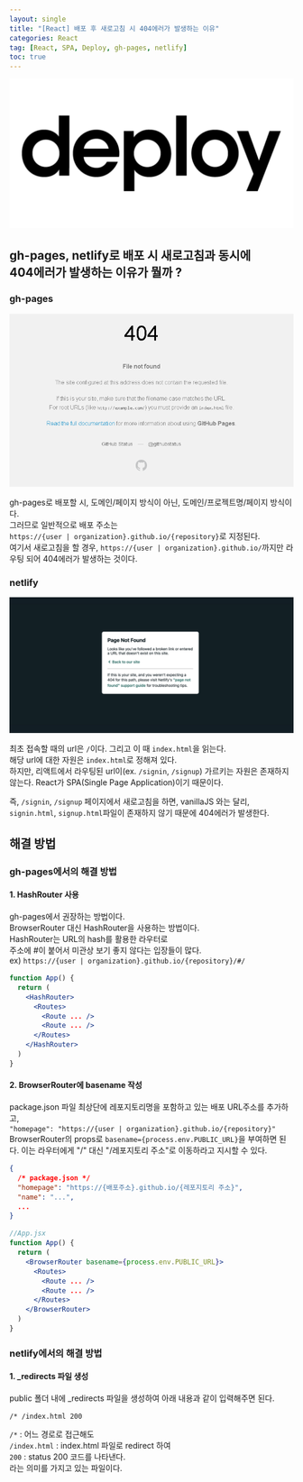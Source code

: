 ```yaml
---
layout: single
title: "[React] 배포 후 새로고침 시 404에러가 발생하는 이유"
categories: React
tag: [React, SPA, Deploy, gh-pages, netlify]
toc: true
---
```


<img src="/img/logo/deploy.png" alt="배포 로고">

## gh-pages, netlify로 배포 시 새로고침과 동시에 <br> 404에러가 발생하는 이유가 뭘까 ?

### gh-pages

<img src="/img/2023-04-24/gh-pages.png" alt="gh-pages 404에러 사진">

gh-pages로 배포할 시, 도메인/페이지 방식이 아닌, 도메인/프로젝트명/페이지 방식이다.  
그러므로 일반적으로 배포 주소는  
`https://{user | organization}.github.io/{repository}`로 지정된다.  
여기서 새로고침을 할 경우, `https://{user | organization}.github.io/`까지만 라우팅 되어 404에러가 발생하는 것이다.

### netlify

<img src="/img/2023-04-24/netlify.png" alt="netlify 404에러 사진">

최초 접속할 때의 url은 `/`이다.
그리고 이 때 `index.html`을 읽는다.  
해당 url에 대한 자원은 `index.html`로 정해져 있다.  
하지만, 리액트에서 라우팅된 url이(ex. `/signin`, `/signup`) 가르키는 자원은 존재하지 않는다.
React가 SPA(Single Page Application)이기 때문이다.

즉, `/signin`, `/signup` 페이지에서 새로고침을 하면, vanillaJS 와는 달리, `signin.html`, `signup.html`파일이 존재하지 않기 때문에 404에러가 발생한다.

## 해결 방법

### gh-pages에서의 해결 방법

#### 1. HashRouter 사용

gh-pages에서 권장하는 방법이다.  
BrowserRouter 대신 HashRouter을 사용하는 방법이다.  
HashRouter는 URL의 hash를 활용한 라우터로  
주소에 #이 붙어서 미관상 보기 좋지 않다는 입장들이 많다.  
ex) `https://{user | organization}.github.io/{repository}/#/`

```jsx
function App() {
  return (
    <HashRouter>
      <Routes>
        <Route ... />
        <Route ... />
      </Routes>
    </HashRouter>
  )
}
```

#### 2. BrowserRouter에 basename 작성

package.json 파일 최상단에 레포지토리명을 포함하고 있는 배포 URL주소를 추가하고,  
`"homepage": "https://{user | organization}.github.io/{repository}"`  
BrowserRouter의 props로 `basename={process.env.PUBLIC_URL}`을 부여하면 된다.
이는 라우터에게 "/" 대신 "/레포지토리 주소"로 이동하라고 지시할 수 있다.

```json
{
  /* package.json */
  "homepage": "https://{배포주소}.github.io/{레포지토리 주소}",
  "name": "...",
  ...
}
```

```jsx
//App.jsx
function App() {
  return (
    <BrowserRouter basename={process.env.PUBLIC_URL}>
      <Routes>
        <Route ... />
        <Route ... />
      </Routes>
    </BrowserRouter>
  )
}
```

### netlify에서의 해결 방법

#### 1. \_redirects 파일 생성

public 폴더 내에 \_redirects 파일을 생성하여 아래 내용과 같이 입력해주면 된다.

```
/* /index.html 200
```

`/*` : 어느 경로로 접근해도  
`/index.html` : index.html 파일로 redirect 하여  
`200` : status 200 코드를 나타낸다.  
라는 의미를 가지고 있는 파일이다.
